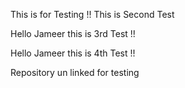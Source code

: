 This is for Testing !! 
This is Second Test

Hello Jameer this is 3rd Test !!


Hello Jameer this is 4th Test !!

Repository un linked for testing 
